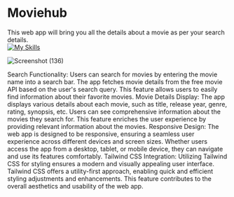 
<h1>Moviehub</h1>

This web app will bring you all the details about a movie as per your search details.<br>
[![My Skills](https://skillicons.dev/icons?i=html,css,tailwind,js,react)](https://skillicons.dev)

![Screenshot (136)](https://github.com/biki08089/Moviehub-website/assets/123112453/98f0f127-416d-4b72-964a-3305bd70f0a0)


Search Functionality:
Users can search for movies by entering the movie name into a search bar.
The app fetches movie details from the free movie API based on the user's search query.
This feature allows users to easily find information about their favorite movies.
Movie Details Display:
The app displays various details about each movie, such as title, release year, genre, rating, synopsis, etc.
Users can see comprehensive information about the movies they search for.
This feature enriches the user experience by providing relevant information about the movies.
Responsive Design:
The web app is designed to be responsive, ensuring a seamless user experience across different devices and screen sizes.
Whether users access the app from a desktop, tablet, or mobile device, they can navigate and use its features comfortably.
Tailwind CSS Integration:
Utilizing Tailwind CSS for styling ensures a modern and visually appealing user interface.
Tailwind CSS offers a utility-first approach, enabling quick and efficient styling adjustments and enhancements.
This feature contributes to the overall aesthetics and usability of the web app.
